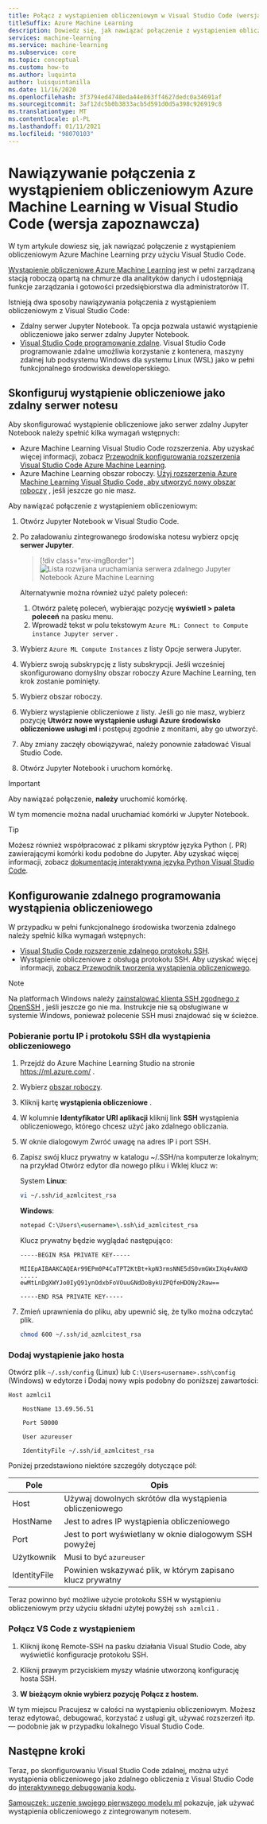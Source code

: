 ```yaml
---
title: Połącz z wystąpieniem obliczeniowym w Visual Studio Code (wersja zapoznawcza)
titleSuffix: Azure Machine Learning
description: Dowiedz się, jak nawiązać połączenie z wystąpieniem obliczeniowym Azure Machine Learning w programie Visual Studio Code, aby uruchamiać interaktywne Jupyter Notebook i zdalne obciążenia programistyczne.
services: machine-learning
ms.service: machine-learning
ms.subservice: core
ms.topic: conceptual
ms.custom: how-to
ms.author: luquinta
author: luisquintanilla
ms.date: 11/16/2020
ms.openlocfilehash: 3f3794ed4748eda44e863ff4627dedc0a34691af
ms.sourcegitcommit: 3af12dc5b0b3833acb5d591d0d5a398c926919c8
ms.translationtype: MT
ms.contentlocale: pl-PL
ms.lasthandoff: 01/11/2021
ms.locfileid: "98070103"
---
```

# <a name="connect-to-an-azure-machine-learning-compute-instance-in-visual-studio-code-preview"></a>Nawiązywanie połączenia z wystąpieniem obliczeniowym Azure Machine Learning w Visual Studio Code (wersja zapoznawcza)

W tym artykule dowiesz się, jak nawiązać połączenie z wystąpieniem obliczeniowym Azure Machine Learning przy użyciu Visual Studio Code.

[Wystąpienie obliczeniowe Azure Machine Learning](concept-compute-instance.md) jest w pełni zarządzaną stacją roboczą opartą na chmurze dla analityków danych i udostępniają funkcje zarządzania i gotowości przedsiębiorstwa dla administratorów IT.

Istnieją dwa sposoby nawiązywania połączenia z wystąpieniem obliczeniowym z Visual Studio Code:

* Zdalny serwer Jupyter Notebook. Ta opcja pozwala ustawić wystąpienie obliczeniowe jako serwer zdalny Jupyter Notebook.
* [Visual Studio Code programowanie zdalne](https://code.visualstudio.com/docs/remote/remote-overview). Visual Studio Code programowanie zdalne umożliwia korzystanie z kontenera, maszyny zdalnej lub podsystemu Windows dla systemu Linux (WSL) jako w pełni funkcjonalnego środowiska deweloperskiego.

## <a name="configure-compute-instance-as-remote-notebook-server"></a>Skonfiguruj wystąpienie obliczeniowe jako zdalny serwer notesu

Aby skonfigurować wystąpienie obliczeniowe jako serwer zdalny Jupyter Notebook należy spełnić kilka wymagań wstępnych:

* Azure Machine Learning Visual Studio Code rozszerzenia. Aby uzyskać więcej informacji, zobacz [Przewodnik konfigurowania rozszerzenia Visual Studio Code Azure Machine Learning](tutorial-setup-vscode-extension.md).
* Azure Machine Learning obszar roboczy. [Użyj rozszerzenia Azure Machine Learning Visual Studio Code, aby utworzyć nowy obszar roboczy](how-to-manage-resources-vscode.md#create-a-workspace) , jeśli jeszcze go nie masz.

Aby nawiązać połączenie z wystąpieniem obliczeniowym:

1. Otwórz Jupyter Notebook w Visual Studio Code.
1. Po załadowaniu zintegrowanego środowiska notesu wybierz opcję **serwer Jupyter**.

    > [!div class="mx-imgBorder"]
    > ![Lista rozwijana uruchamiania serwera zdalnego Jupyter Notebook Azure Machine Learning](media/how-to-set-up-vs-code-remote/launch-server-selection-dropdown.png)

    Alternatywnie można również użyć palety poleceń:

    1. Otwórz paletę poleceń, wybierając pozycję **wyświetl > paleta poleceń** na pasku menu.
    1. Wprowadź tekst w polu tekstowym `Azure ML: Connect to Compute instance Jupyter server` .

1. Wybierz `Azure ML Compute Instances` z listy Opcje serwera Jupyter.
1. Wybierz swoją subskrypcję z listy subskrypcji. Jeśli wcześniej skonfigurowano domyślny obszar roboczy Azure Machine Learning, ten krok zostanie pominięty.
1. Wybierz obszar roboczy.
1. Wybierz wystąpienie obliczeniowe z listy. Jeśli go nie masz, wybierz pozycję **Utwórz nowe wystąpienie usługi Azure środowisko obliczeniowe usługi ml** i postępuj zgodnie z monitami, aby go utworzyć.
1. Aby zmiany zaczęły obowiązywać, należy ponownie załadować Visual Studio Code.
1. Otwórz Jupyter Notebook i uruchom komórkę.

> [!IMPORTANT]
> Aby nawiązać połączenie, **należy** uruchomić komórkę.

W tym momencie można nadal uruchamiać komórki w Jupyter Notebook.

> [!TIP]
> Możesz również współpracować z plikami skryptów języka Python (. PR) zawierającymi komórki kodu podobne do Jupyter. Aby uzyskać więcej informacji, zobacz [dokumentację interaktywną języka Python Visual Studio Code](https://code.visualstudio.com/docs/python/jupyter-support-py).

## <a name="configure-compute-instance-remote-development"></a>Konfigurowanie zdalnego programowania wystąpienia obliczeniowego

W przypadku w pełni funkcjonalnego środowiska tworzenia zdalnego należy spełnić kilka wymagań wstępnych:

* [Visual Studio Code rozszerzenie zdalnego protokołu SSH](https://marketplace.visualstudio.com/items?itemName=ms-vscode-remote.remote-ssh).
* Wystąpienie obliczeniowe z obsługą protokołu SSH. Aby uzyskać więcej informacji, [zobacz Przewodnik tworzenia wystąpienia obliczeniowego](how-to-create-manage-compute-instance.md).

> [!NOTE]
> Na platformach Windows należy [zainstalować klienta SSH zgodnego z OpenSSH](https://code.visualstudio.com/docs/remote/troubleshooting#_installing-a-supported-ssh-client) , jeśli jeszcze go nie ma. Instrukcje nie są obsługiwane w systemie Windows, ponieważ polecenie SSH musi znajdować się w ścieżce.

### <a name="get-the-ip-and-ssh-port-for-your-compute-instance"></a>Pobieranie portu IP i protokołu SSH dla wystąpienia obliczeniowego

1. Przejdź do Azure Machine Learning Studio na stronie https://ml.azure.com/ .
2. Wybierz [obszar roboczy](concept-workspace.md).
1. Kliknij kartę **wystąpienia obliczeniowe** .
1. W kolumnie **Identyfikator URI aplikacji** kliknij link **SSH** wystąpienia obliczeniowego, którego chcesz użyć jako zdalnego obliczania. 
1. W oknie dialogowym Zwróć uwagę na adres IP i port SSH. 
1. Zapisz swój klucz prywatny w katalogu ~/.SSH/na komputerze lokalnym; na przykład Otwórz edytor dla nowego pliku i Wklej klucz w: 

   System **Linux**:

   ```sh
   vi ~/.ssh/id_azmlcitest_rsa  
   ```

   **Windows**:

   ```cmd
   notepad C:\Users\<username>\.ssh\id_azmlcitest_rsa
   ```

   Klucz prywatny będzie wyglądać następująco:

   ```text
   -----BEGIN RSA PRIVATE KEY-----

   MIIEpAIBAAKCAQEAr99EPm0P4CaTPT2KtBt+kpN3rmsNNE5dS0vmGWxIXq4vAWXD
   ..... 
   ewMtLnDgXWYJo0IyQ91ynOdxbFoVOuuGNdDoBykUZPQfeHDONy2Raw==

   -----END RSA PRIVATE KEY-----
   ```

1. Zmień uprawnienia do pliku, aby upewnić się, że tylko można odczytać plik.  

   ```sh
   chmod 600 ~/.ssh/id_azmlcitest_rsa
   ```

### <a name="add-instance-as-a-host"></a>Dodaj wystąpienie jako hosta

Otwórz plik `~/.ssh/config` (Linux) lub `C:\Users<username>.ssh\config` (Windows) w edytorze i Dodaj nowy wpis podobny do poniższej zawartości:

```
Host azmlci1 

    HostName 13.69.56.51 

    Port 50000 

    User azureuser 

    IdentityFile ~/.ssh/id_azmlcitest_rsa
```

Poniżej przedstawiono niektóre szczegóły dotyczące pól:

|Pole|Opis|
|----|---------|
|Host|Używaj dowolnych skrótów dla wystąpienia obliczeniowego |
|HostName|Jest to adres IP wystąpienia obliczeniowego |
|Port|Jest to port wyświetlany w oknie dialogowym SSH powyżej |
|Użytkownik|Musi to być `azureuser` |
|IdentityFile|Powinien wskazywać plik, w którym zapisano klucz prywatny |

Teraz powinno być możliwe użycie protokołu SSH w wystąpieniu obliczeniowym przy użyciu składni użytej powyżej `ssh azmlci1` .

### <a name="connect-vs-code-to-the-instance"></a>Połącz VS Code z wystąpieniem

1. Kliknij ikonę Remote-SSH na pasku działania Visual Studio Code, aby wyświetlić konfiguracje protokołu SSH.

1. Kliknij prawym przyciskiem myszy właśnie utworzoną konfigurację hosta SSH.

1. **W bieżącym oknie wybierz pozycję Połącz z hostem**. 

W tym miejscu Pracujesz w całości na wystąpieniu obliczeniowym. Możesz teraz edytować, debugować, korzystać z usługi git, używać rozszerzeń itp. — podobnie jak w przypadku lokalnego Visual Studio Code.

## <a name="next-steps"></a>Następne kroki

Teraz, po skonfigurowaniu Visual Studio Code zdalnej, można użyć wystąpienia obliczeniowego jako zdalnego obliczenia z Visual Studio Code do [interaktywnego debugowania kodu](how-to-debug-visual-studio-code.md).

[Samouczek: uczenie swojego pierwszego modelu ml](tutorial-1st-experiment-sdk-train.md) pokazuje, jak używać wystąpienia obliczeniowego z zintegrowanym notesem.
